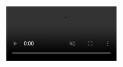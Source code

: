 <figure class="video_container">
  <video controls="true" autoplay="" muted="" loop="">
    <source src="https://boramyy.github.io/static/magnolia-6a25fbcd22bec59ca6d2cbc1c5915f45.mp4" type="video/mp4">
  </video>
</figure>

<!--
**boramyy/boramyy** is a ✨ _special_ ✨ repository because its `README.md` (this file) appears on your GitHub profile.

Here are some ideas to get you started:

- 🔭 I’m currently working on ...
- 🌱 I’m currently learning ...
- 👯 I’m looking to collaborate on ...
- 🤔 I’m looking for help with ...
- 💬 Ask me about ...
- 📫 How to reach me: ...
- 😄 Pronouns: ...
- ⚡ Fun fact: ...
-->
